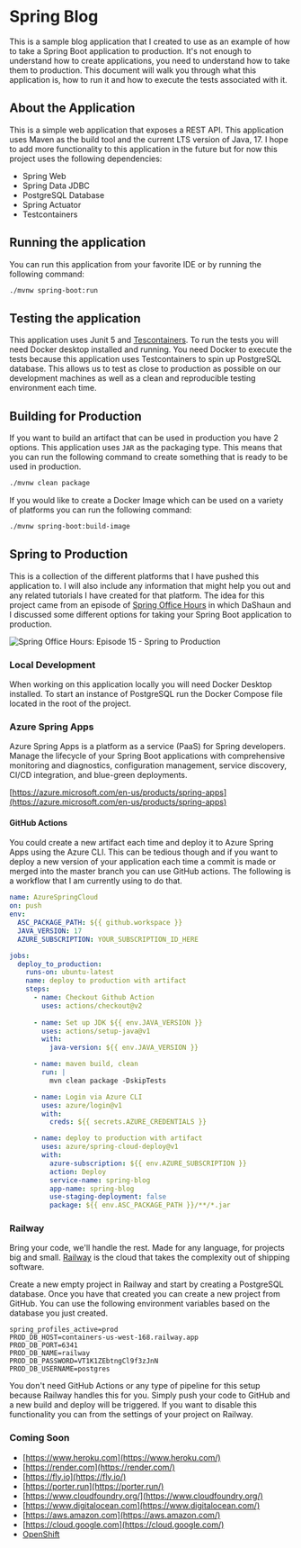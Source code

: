 # Spring Blog

This is a sample blog application that I created to use as an example of how to take a Spring Boot application to production. 
It's not enough to understand how to create applications, you need to understand how to take them to production. This document 
will walk you through what this application is, how to run it and how to execute the tests associated with it.

## About the Application 

This is a simple web application that exposes a REST API. This application uses Maven as the build tool and the current 
LTS version of Java, 17. I hope to add more functionality to this application in the future but 
for now this project uses the following dependencies: 

- Spring Web
- Spring Data JDBC
- PostgreSQL Database
- Spring Actuator
- Testcontainers

## Running the application

You can run this application from your favorite IDE or by running the following command:

```bash
./mvnw spring-boot:run
```

## Testing the application

This application uses Junit 5 and [Tescontainers](https://www.testcontainers.org/). To run the tests you will need Docker 
desktop installed and running. You need Docker to execute the tests because this application uses Testcontainers to spin 
up PostgreSQL database. This allows us to test as close to production as possible on our development machines as well as 
a clean and reproducible testing environment each time.

## Building for Production 

If you want to build an artifact that can be used in production you have 2 options. This application uses `JAR` as the 
packaging type. This means that you can run the following command to create something that is ready to be used in production.

```bash
./mvnw clean package
```

If you would like to create a Docker Image which can be used on a variety of platforms you can run the following command: 

```bash
./mvnw spring-boot:build-image
```

## Spring to Production 

This is a collection of the different platforms that I have pushed this application to. I will also include any information 
that might help you out and any related tutorials I have created for that platform. The idea for this project came from an
episode of [Spring Office Hours](https://tanzu.vmware.com/developer/tv/spring-office-hours/0015/) in which DaShaun and I 
discussed some different options for taking your Spring Boot application to production. 

![Spring Office Hours: Episode 15 - Spring to Production](https://tanzu.vmware.com/developer/tv/spring-office-hours/0015/images/0015.png)

### Local Development

When working on this application locally you will need Docker Desktop installed. To start an instance of PostgreSQL run the Docker
Compose file located in the root of the project. 

### Azure Spring Apps

Azure Spring Apps is a platform as a service (PaaS) for Spring developers. Manage the lifecycle of your Spring Boot applications with 
comprehensive monitoring and diagnostics, configuration management, service discovery, CI/CD integration, and blue-green deployments.

[https://azure.microsoft.com/en-us/products/spring-apps](https://azure.microsoft.com/en-us/products/spring-apps)

#### GitHub Actions 

You could create a new artifact each time and deploy it to Azure Spring Apps using the Azure CLI. This can be tedious though and if you want to deploy a new version of your application each time a commit is made or merged into the master branch you can use GitHub actions. The following is a workflow that I am currently using to do that. 

```yaml
name: AzureSpringCloud
on: push
env:
  ASC_PACKAGE_PATH: ${{ github.workspace }}
  JAVA_VERSION: 17
  AZURE_SUBSCRIPTION: YOUR_SUBSCRIPTION_ID_HERE

jobs:
  deploy_to_production:
    runs-on: ubuntu-latest
    name: deploy to production with artifact
    steps:
      - name: Checkout Github Action
        uses: actions/checkout@v2
        
      - name: Set up JDK ${{ env.JAVA_VERSION }}
        uses: actions/setup-java@v1
        with:
          java-version: ${{ env.JAVA_VERSION }}

      - name: maven build, clean
        run: |
          mvn clean package -DskipTests

      - name: Login via Azure CLI
        uses: azure/login@v1
        with:
          creds: ${{ secrets.AZURE_CREDENTIALS }}

      - name: deploy to production with artifact
        uses: azure/spring-cloud-deploy@v1
        with:
          azure-subscription: ${{ env.AZURE_SUBSCRIPTION }}
          action: Deploy
          service-name: spring-blog
          app-name: spring-blog
          use-staging-deployment: false
          package: ${{ env.ASC_PACKAGE_PATH }}/**/*.jar
```

### Railway

Bring your code, we'll handle the rest. Made for any language, for projects big and small. [Railway](https://railway.app/) 
is the cloud that takes the complexity out of shipping software.

Create a new empty project in Railway and start by creating a PostgreSQL database. Once you have that created you can create
a new project from GitHub. You can use the following environment variables based on the database you just created. 

```properties
spring_profiles_active=prod
PROD_DB_HOST=containers-us-west-168.railway.app
PROD_DB_PORT=6341
PROD_DB_NAME=railway
PROD_DB_PASSWORD=VT1K1ZEbtngCl9f3zJnN
PROD_DB_USERNAME=postgres
```

You don't need GitHub Actions or any type of pipeline for this setup because Railway handles this for you. Simply push your code to GitHub
and a new build and deploy will be triggered. If you want to disable this functionality you can from the settings of your project
on Railway. 

### Coming Soon

- [https://www.heroku.com](https://www.heroku.com/)
- [https://render.com](https://render.com/)
- [https://fly.io](https://fly.io/)
- [https://porter.run](https://porter.run/)
- [https://www.cloudfoundry.org/](https://www.cloudfoundry.org/)
- [https://www.digitalocean.com](https://www.digitalocean.com/)
- [https://aws.amazon.com](https://aws.amazon.com/)
- [https://cloud.google.com](https://cloud.google.com/)
- [OpenShift](https://www.redhat.com/en/technologies/cloud-computing/openshift)

